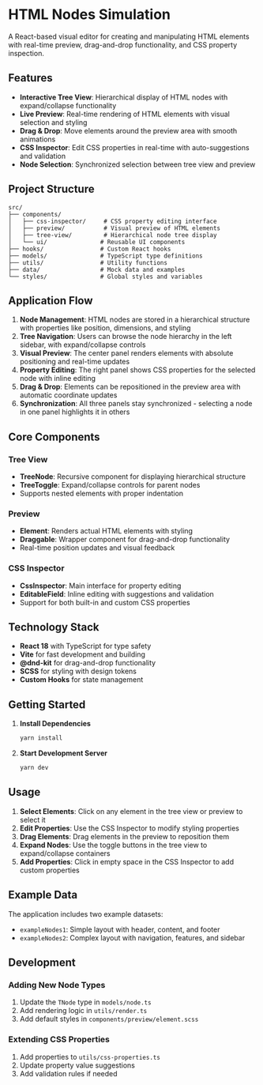 # HTML Nodes Simulation

A React-based visual editor for creating and manipulating HTML elements with real-time preview, drag-and-drop functionality, and CSS property inspection.

## Features

- **Interactive Tree View**: Hierarchical display of HTML nodes with expand/collapse functionality
- **Live Preview**: Real-time rendering of HTML elements with visual selection and styling
- **Drag & Drop**: Move elements around the preview area with smooth animations
- **CSS Inspector**: Edit CSS properties in real-time with auto-suggestions and validation
- **Node Selection**: Synchronized selection between tree view and preview

## Project Structure

```
src/
├── components/
│   ├── css-inspector/     # CSS property editing interface
│   ├── preview/           # Visual preview of HTML elements
│   ├── tree-view/         # Hierarchical node tree display
│   └── ui/               # Reusable UI components
├── hooks/                # Custom React hooks
├── models/               # TypeScript type definitions
├── utils/                # Utility functions
├── data/                 # Mock data and examples
└── styles/               # Global styles and variables
```

## Application Flow

1. **Node Management**: HTML nodes are stored in a hierarchical structure with properties like position, dimensions, and styling
2. **Tree Navigation**: Users can browse the node hierarchy in the left sidebar, with expand/collapse controls
3. **Visual Preview**: The center panel renders elements with absolute positioning and real-time updates
4. **Property Editing**: The right panel shows CSS properties for the selected node with inline editing
5. **Drag & Drop**: Elements can be repositioned in the preview area with automatic coordinate updates
6. **Synchronization**: All three panels stay synchronized - selecting a node in one panel highlights it in others

## Core Components

### Tree View

- **TreeNode**: Recursive component for displaying hierarchical structure
- **TreeToggle**: Expand/collapse controls for parent nodes
- Supports nested elements with proper indentation

### Preview

- **Element**: Renders actual HTML elements with styling
- **Draggable**: Wrapper component for drag-and-drop functionality
- Real-time position updates and visual feedback

### CSS Inspector

- **CssInspector**: Main interface for property editing
- **EditableField**: Inline editing with suggestions and validation
- Support for both built-in and custom CSS properties

## Technology Stack

- **React 18** with TypeScript for type safety
- **Vite** for fast development and building
- **@dnd-kit** for drag-and-drop functionality
- **SCSS** for styling with design tokens
- **Custom Hooks** for state management

## Getting Started

1. **Install Dependencies**

   ```bash
   yarn install
   ```

2. **Start Development Server**

   ```bash
   yarn dev
   ```

## Usage

1. **Select Elements**: Click on any element in the tree view or preview to select it
2. **Edit Properties**: Use the CSS Inspector to modify styling properties
3. **Drag Elements**: Drag elements in the preview to reposition them
4. **Expand Nodes**: Use the toggle buttons in the tree view to expand/collapse containers
5. **Add Properties**: Click in empty space in the CSS Inspector to add custom properties

## Example Data

The application includes two example datasets:

- `exampleNodes1`: Simple layout with header, content, and footer
- `exampleNodes2`: Complex layout with navigation, features, and sidebar

## Development

### Adding New Node Types

1. Update the `TNode` type in `models/node.ts`
2. Add rendering logic in `utils/render.ts`
3. Add default styles in `components/preview/element.scss`

### Extending CSS Properties

1. Add properties to `utils/css-properties.ts`
2. Update property value suggestions
3. Add validation rules if needed
